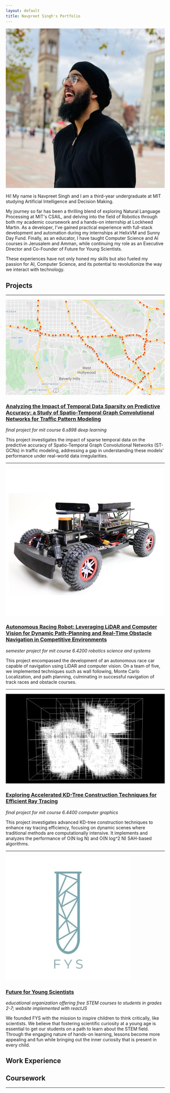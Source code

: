 ```yaml
---
layout: default
title: Navpreet Singh's Portfolio
---
```


<img class="profile-picture" src="profile_pic.jpeg">

Hi! My name is Navpreet Singh and I am a third-year undergraduate at MIT studying Artificial Intelligence and Decision Making. 

My journey so far has been a thrilling blend of exploring Natural Language Processing at MIT's CSAIL, and delving into the field of Robotics through both my academic coursework and a hands-on internship at Lockheed Martin. As a developer, I've gained practical experience with full-stack development and automation during my internships at HelixVM and Sunny Day Fund. Finally, as an educator, I have taught Computer Science and AI courses in Jerusalem and Amman, while continuing my role as an Executive Director and Co-Founder of Future for Young Scientists.

These experiences have not only honed my skills but also fueled my passion for AI, Computer Science, and its potential to revolutionize the way we interact with technology.


## Projects 
---

<a href="./projects/stgcn_exploration_project/stgcn_exploration_project">
    <img class="description-photo" src="./projects/stgcn_exploration_project/metrla.png"/>
</a>

### [Analyzing the Impact of Temporal Data Sparsity on Predictive Accuracy: a Study of Spatio-Temporal Graph Convolutional Networks for Traffic Pattern Modeling](./projects/stgcn_exploration_project/stgcn_exploration_project)

*final project for mit course 6.s898 deep learning*

This project investigates the impact of sparse temporal data on the predictive accuracy of Spatio-Temporal Graph Convolutional Networks (ST-GCNs) in traffic modeling, addressing a gap in understanding these models' performance under real-world data irregularities.

---

<a href="./projects/rss/rss"><img class="description-photo" src="./projects/rss/square-racecar.png"/></a>

### [Autonomous Racing Robot: Leveraging LiDAR and Computer Vision for Dynamic Path-Planning and Real-Time Obstacle Navigation in Competitive Environments](./projects/rss/rss)

*semester project for mit course 6.4200 robotics science and systems*

This project encompassed the development of an autonomous race car capable of navigation using LiDAR and computer vision. On a team of five, we implemented techniques such as wall following, Monte Carlo Localization, and path planning, culminating in successful navigation of track races and obstacle courses.

---
<a href="./projects/kdtree/kdtree"><img class="description-photo" src="./projects/kdtree/kd-tree.png"/></a>


### [Exploring Accelerated KD-Tree Construction Techniques for Efficient Ray Tracing](./projects/kdtree/kdtree)

*final project for mit course 6.4400 computer graphics*

This project investigates advanced KD-tree construction techniques to enhance ray tracing efficiency, focusing on dynamic scenes where traditional methods are computationally intensive. It implements and analyzes the performance of O(N log N) and O(N log^2 N) SAH-based algorithms.

---

<a href="https://futureforyoungscientists.org/" target="_blank"><img class="description-photo" src="./projects/fys/fys_logo.jpg"/></a>

### <a href="https://futureforyoungscientists.org/" target="_blank">Future for Young Scientists</a>

*educational organization offering free STEM courses to students in grades 2-7; website implemented with reactJS*

We founded FYS with the mission to inspire children to think critically, like scientists. We believe that fostering scientific curiosity at a young age is essential to get our students on a path to learn about the STEM field. Through the engaging nature of hands-on learning, lessons become more appealing and fun while bringing out the inner curiosity that is present in every child.

## Work Experience

## Coursework
---
